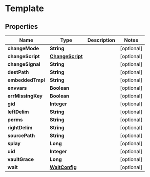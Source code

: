 

# Template


## Properties

Name | Type | Description | Notes
------------ | ------------- | ------------- | -------------
**changeMode** | **String** |  |  [optional]
**changeScript** | [**ChangeScript**](ChangeScript.md) |  |  [optional]
**changeSignal** | **String** |  |  [optional]
**destPath** | **String** |  |  [optional]
**embeddedTmpl** | **String** |  |  [optional]
**envvars** | **Boolean** |  |  [optional]
**errMissingKey** | **Boolean** |  |  [optional]
**gid** | **Integer** |  |  [optional]
**leftDelim** | **String** |  |  [optional]
**perms** | **String** |  |  [optional]
**rightDelim** | **String** |  |  [optional]
**sourcePath** | **String** |  |  [optional]
**splay** | **Long** |  |  [optional]
**uid** | **Integer** |  |  [optional]
**vaultGrace** | **Long** |  |  [optional]
**wait** | [**WaitConfig**](WaitConfig.md) |  |  [optional]



